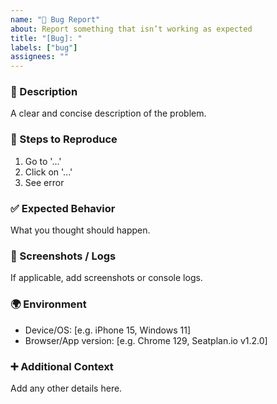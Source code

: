 ```yaml
---
name: "🐛 Bug Report"
about: Report something that isn’t working as expected
title: "[Bug]: "
labels: ["bug"]
assignees: ""
---
```


### 📝 Description
A clear and concise description of the problem.

### 🔄 Steps to Reproduce
1. Go to '...'
2. Click on '...'
3. See error

### ✅ Expected Behavior
What you thought should happen.

### 📸 Screenshots / Logs
If applicable, add screenshots or console logs.

### 🌍 Environment
- Device/OS: [e.g. iPhone 15, Windows 11]
- Browser/App version: [e.g. Chrome 129, Seatplan.io v1.2.0]

### ➕ Additional Context
Add any other details here.